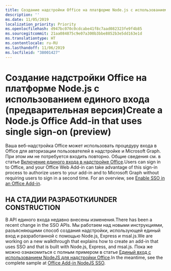 ```yaml
---
title: Создание надстройки Office на платформе Node.js с использованием единого входа
description: ''
ms.date: 11/05/2019
localization_priority: Priority
ms.openlocfilehash: d947bc070c0cdcabe41f8c7aad082323fe9f4b85
ms.sourcegitcommit: 21aa084875c9e07a300b3bbe8852b3e5dd163e1d
ms.translationtype: HT
ms.contentlocale: ru-RU
ms.lasthandoff: 11/06/2019
ms.locfileid: "38001427"
---
```

# <a name="create-a-nodejs-office-add-in-that-uses-single-sign-on-preview"></a><span data-ttu-id="43d7a-102">Создание надстройки Office на платформе Node.js с использованием единого входа (предварительная версия)</span><span class="sxs-lookup"><span data-stu-id="43d7a-102">Create a Node.js Office Add-in that uses single sign-on (preview)</span></span>

<span data-ttu-id="43d7a-p101">Ваша веб-надстройка Office может использовать процедуру входа в Office для авторизации пользователей в надстройке и Microsoft Graph. При этом им не потребуется входить повторно. Общие сведения см. в статье [Включение единого входа в надстройке Office](sso-in-office-add-ins.md).</span><span class="sxs-lookup"><span data-stu-id="43d7a-p101">Users can sign in to Office, and your Office Web Add-in can take advantage of this sign-in process to authorize users to your add-in and to Microsoft Graph without requiring users to sign in a second time. For an overview, see [Enable SSO in an Office Add-in](sso-in-office-add-ins.md).</span></span>

## <a name="under-construction"></a><span data-ttu-id="43d7a-105">НА СТАДИИ РАЗРАБОТКИ</span><span class="sxs-lookup"><span data-stu-id="43d7a-105">UNDER CONSTRUCTION</span></span>

<span data-ttu-id="43d7a-106">В API единого входа недавно внесены изменения.</span><span class="sxs-lookup"><span data-stu-id="43d7a-106">There has been a recent change in the SSO APIs.</span></span> <span data-ttu-id="43d7a-107">Мы работаем над новыми инструкциями, разъясняющими способ создания надстройки, использующей единый вход и разработанной с помощью Node.js, Express и msal.js.</span><span class="sxs-lookup"><span data-stu-id="43d7a-107">We are working on a new walkthrough that explains how to create an add-in that uses SSO and that is built with Node.js, Express, and msal.js.</span></span> <span data-ttu-id="43d7a-108">Пока же можно ознакомиться с полным примером в статье [Единый вход с использованием NodeJS для надстройки Office](https://github.com/officedev/office-add-in-nodejs-sso).</span><span class="sxs-lookup"><span data-stu-id="43d7a-108">In the meantime, see the complete sample at [Office Add-in NodeJS SSO](https://github.com/officedev/office-add-in-nodejs-sso).</span></span>
